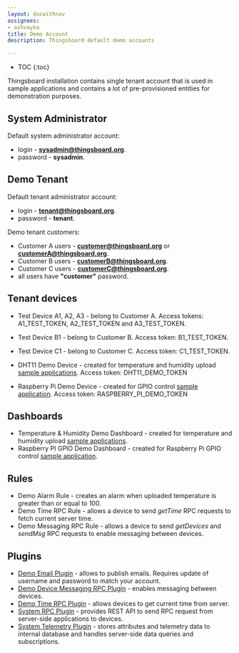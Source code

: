```yaml
---
layout: docwithnav
assignees:
- ashvayka
title: Demo Account
description: Thingsboard default demo accounts

---
```


* TOC
{:toc}

Thingsboard installation contains single tenant account that is used in sample applications and contains a lot of pre-provisioned entities for demonstration purposes.

## System Administrator
 
Default system administrator account:

 - login - **sysadmin@thingsboard.org**.
 - password - **sysadmin**.
 
## Demo Tenant

Default tenant administrator account:

 - login - **tenant@thingsboard.org**.
 - password - **tenant**.
 
Demo tenant customers:

 - Customer A users -  **customer@thingsboard.org** or **customerA@thingsboard.org**.
 - Customer B users -  **customerB@thingsboard.org**.
 - Customer C users -  **customerC@thingsboard.org**.
 - all users have **"customer"** password. 
 
## Tenant devices

 - Test Device A1, A2, A3 - belong to Customer A. Access tokens: A1_TEST_TOKEN, A2_TEST_TOKEN and A3_TEST_TOKEN.
 - Test Device B1 - belong to Customer B. Access token: B1_TEST_TOKEN.
 - Test Device C1 - belong to Customer C. Access token: C1_TEST_TOKEN.
 
 - DHT11 Demo Device - created for temperature and humidity upload [sample applications](/docs/samples/nodemcu/temperature/). 
   Access token: DHT11_DEMO_TOKEN
 - Raspberry Pi Demo Device - created for GPIO control [sample application](/docs/samples/raspberry/gpio/).
   Access token: RASPBERRY_PI_DEMO_TOKEN
 
## Dashboards

 - Temperature & Humidity Demo Dashboard - created for temperature and humidity upload [sample applications](/docs/samples/nodemcu/temperature/).
 - Raspberry PI GPIO Demo Dashboard - created for Raspberry Pi GPIO control [sample application](/docs/samples/raspberry/gpio/).
 
## Rules

 - Demo Alarm Rule - creates an alarm when uploaded temperature is greater than or equal to 100.
 - Demo Time RPC Rule - allows a device to send *getTime* RPC requests to fetch current server time.
 - Demo Messaging RPC Rule - allows a device to send *getDevices* and *sendMsg* RPC requests to enable messaging between devices.
 
## Plugins

 - [Demo Email Plugin](/docs/reference/plugins/mail/) - allows to publish emails. Requires update of username and password to match your account.
 - [Demo Device Messaging RPC Plugin](/docs/reference/plugins/messaging/) - enables messaging between devices.
 - [Demo Time RPC Plugin](/docs/reference/plugins/time/) - allows devices to get current time from server.
 - [System RPC Plugin](/docs/reference/plugins/rpc/) - provides REST API to send RPC request from server-side applications to devices.
 - [System Telemetry Plugin](/docs/reference/plugins/telemetry/) - stores attributes and telemetry data to internal database and handles server-side data queries and subscriptions.


